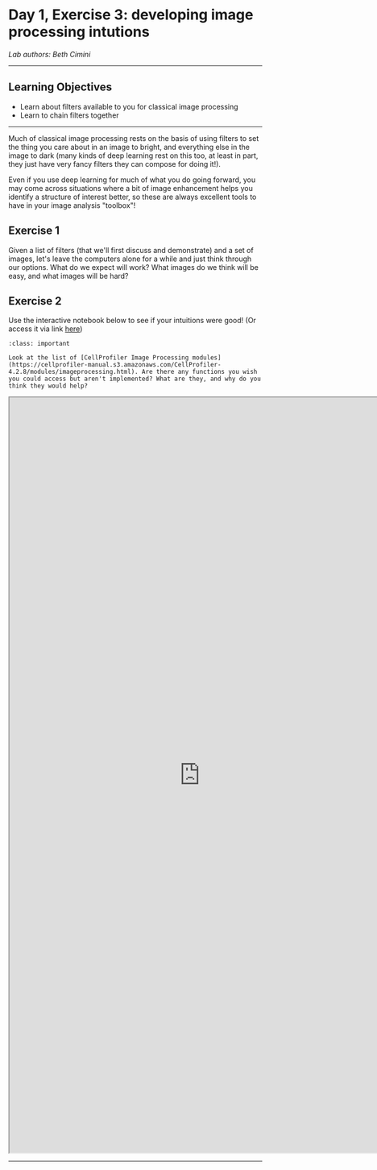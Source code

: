 # Day 1, Exercise 3: developing image processing intutions

*Lab authors: Beth Cimini* 

---

## Learning Objectives
- Learn about filters available to you for classical image processing
- Learn to chain filters together

---

Much of classical image processing rests on the basis of using filters to set the thing you care about in an image to bright, and everything else in the image to dark (many kinds of deep learning rest on this too, at least in part, they just have very fancy filters they can compose for doing it!). 

Even if you use deep learning for much of what you do going forward, you may come across situations where a bit of image enhancement helps you identify a structure of interest better, so these are always excellent tools to have in your image analysis "toolbox"!

## Exercise 1

Given a list of filters (that we'll first discuss and demonstrate) and a set of images, let's leave the computers alone for a while and just think through our options. What do we expect will work? What images do we think will be easy, and what images will be hard?

## Exercise 2

Use the interactive notebook below to see if your intuitions were good! (Or access it via link [here](https://ciminilab.github.io/developing-intuitions/apps/Bioimage_Analysis_Intutions.html))


```{admonition} Question
:class: important

Look at the list of [CellProfiler Image Processing modules](https://cellprofiler-manual.s3.amazonaws.com/CellProfiler-4.2.8/modules/imageprocessing.html). Are there any functions you wish you could access but aren't implemented? What are they, and why do you think they would help?
 ```
<iframe
src="https://ciminilab.github.io/developing-intuitions/apps/Bioimage_Analysis_Intutions.html?embed=true&show-chrome=false"
width=150%
height=1500
></iframe>

---